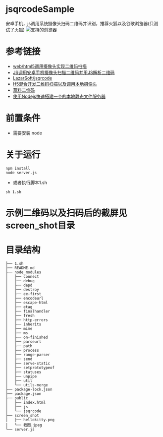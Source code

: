 # jsqrcodeSample
安卓手机，js调用系统摄像头扫码二维码并识别，推荐火狐以及谷歌浏览器(只测试了火狐)
![支持的浏览器](https://img-blog.csdn.net/20151110105736384?watermark/2/text/aHR0cDovL2Jsb2cuY3Nkbi5uZXQv/font/5a6L5L2T/fontsize/400/fill/I0JBQkFCMA==/dissolve/70/gravity/Center)


# 参考链接
* [web/html5调用摄像头实现二维码扫描](https://blog.csdn.net/xuewufeifang/article/details/49756099)
* [JS调用安卓手机摄像头扫描二维码并用JS解析二维码](https://blog.csdn.net/qq_33768099/article/details/79743651)
* [LazarSoft/jsqrcode](https://github.com/LazarSoft/jsqrcode)
* [H5混合开发二维码扫描以及调用本地摄像头](https://www.jianshu.com/p/c952b3a5e1d2)
* [草料二维码](https://cli.im/)
* [使用Nodejs快速搭建一个的本地静态文件服务器](https://blog.csdn.net/u014291497/article/details/52975321)


# 前置条件
* 需要安装 node 

# 关于运行


```
npm install
node server.js
```

* 或者执行脚本1.sh

```
sh 1.sh
```

# 示例二维码以及扫码后的截屏见screen_shot目录


# 目录结构
```
├── 1.sh
├── README.md
├── node_modules
│   ├── connect
│   ├── debug
│   ├── depd
│   ├── destroy
│   ├── ee-first
│   ├── encodeurl
│   ├── escape-html
│   ├── etag
│   ├── finalhandler
│   ├── fresh
│   ├── http-errors
│   ├── inherits
│   ├── mime
│   ├── ms
│   ├── on-finished
│   ├── parseurl
│   ├── path
│   ├── process
│   ├── range-parser
│   ├── send
│   ├── serve-static
│   ├── setprototypeof
│   ├── statuses
│   ├── unpipe
│   ├── util
│   └── utils-merge
├── package-lock.json
├── package.json
├── public
│   ├── index.html
│   ├── js
│   └── jsqrcode
├── screen_shot
│   ├── hellokitty.png
│   └── 截图.jpeg
└── server.js
```